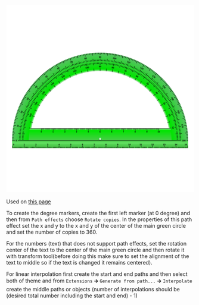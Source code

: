 ![The vector graphic](3-optimized.svg)

Used on [this page](https://en.wiktionary.org/wiki/protractor)

To create the degree markers, create the first left marker (at 0 degree)
and then from `Path effects` choose `Rotate copies`. In the properties of
this path effect set the x and y to the x and y of the center of the main
green circle and set the number of copies to 360. 

For the numbers (text) that does not support path effects, set the rotation
center of the text to the center of the main green circle and then rotate it
with transform tool(before doing this make sure to set the alignment of the
text to middle so if the text is changed it remains centered).

For linear interpolation first create the start and end paths and then select
both of theme and from `Extensions` 🡲 `Generate from path...` 🡲 `Interpolate`
create the middle paths or objects (number of interpolations should be 
(desired total number including the start and end) - 1) 
